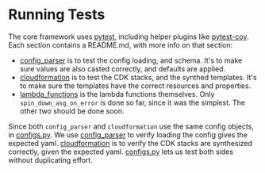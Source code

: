 # Running Tests

<!--
NOTE TO SELF: This is what protects your Minecraft server. Make it count. 
-->

The core framework uses [pytest](https://docs.pytest.org/en/stable/), including helper plugins like [pytest-cov](https://coverage.readthedocs.io/en/latest/index.html). Each section contains a README.md, with more info on that section:

- [config_parser](./config_parser/) is to test the config loading, and schema. It's to make sure values are also casted correctly, and defaults are applied.
- [cloudformation](./cloudformation/) is to test the CDK stacks, and the synthed templates. It's to make sure the templates have the correct resources and properties.
- [lambda_functions](./lambda_functions/) is the lambda functions themselves. Only `spin_down_asg_on_error` is done so far, since it was the simplest. The other two should be done soon.

Since both `config_parser` and `cloudformation` use the same config objects, in [configs.py](./configs.py). We use [config_parser](./config_parser/) to verify loading the config gives the expected yaml. [cloudformation](./cloudformation/) is to verify the CDK stacks are synthesized correctly, given the expected yaml. [configs.py](./configs.py) lets us test both sides without duplicating effort.
